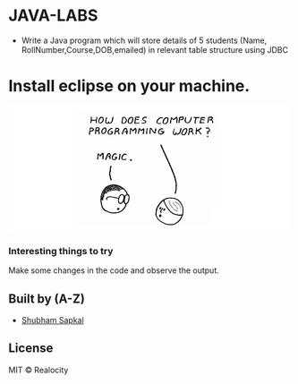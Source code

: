 # JAVA-LABS

- Write a Java program which will store details of 5 students (Name, RollNumber,Course,DOB,emailed)  in relevant table structure using JDBC


# Install eclipse on your machine.

![Intro User Image](https://github.com/Realocity/JAVA_Practical/blob/main/assets/intro.png)

### Interesting things to try

Make some changes in the code and observe the output.

## Built by (A-Z)

- [Shubham Sapkal](https://github.com/Realocity)

## License

MIT © Realocity
